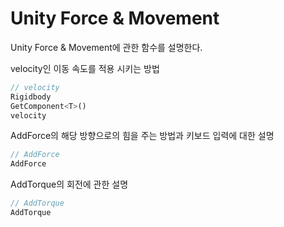 
# Unity Force & Movement

Unity Force & Movement에 관한 함수를 설명한다.

>
velocity인 이동 속도를 적용 시키는 방법
```javascript
// velocity
Rigidbody
GetComponent<T>()
velocity
```
AddForce의 해당 방향으로의 힘을 주는 방법과 키보드 입력에 대한 설명
```javascript
// AddForce
AddForce
```
AddTorque의 회전에 관한 설명
```javascript
// AddTorque
AddTorque
```
